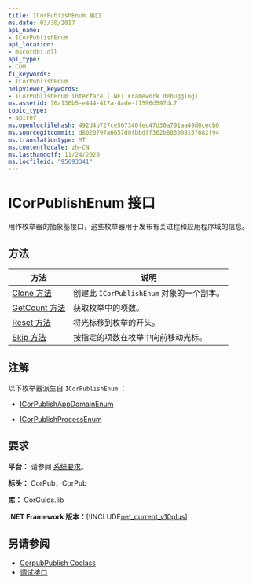 ```yaml
---
title: ICorPublishEnum 接口
ms.date: 03/30/2017
api_name:
- ICorPublishEnum
api_location:
- mscordbi.dll
api_type:
- COM
f1_keywords:
- ICorPublishEnum
helpviewer_keywords:
- ICorPublishEnum interface [.NET Framework debugging]
ms.assetid: 76a136b5-e444-417a-8ade-f1596d597dc7
topic_type:
- apiref
ms.openlocfilehash: 492d4b727ce507340fec47d30a791aa49d0cecb6
ms.sourcegitcommit: d8020797a6657d0fbbdff362b80300815f682f94
ms.translationtype: MT
ms.contentlocale: zh-CN
ms.lasthandoff: 11/24/2020
ms.locfileid: "95693341"
---
```

# <a name="icorpublishenum-interface"></a>ICorPublishEnum 接口

用作枚举器的抽象基接口，这些枚举器用于发布有关进程和应用程序域的信息。  
  
## <a name="methods"></a>方法  
  
|方法|说明|  
|------------|-----------------|  
|[Clone 方法](icorpublishenum-clone-method.md)|创建此 `ICorPublishEnum` 对象的一个副本。|  
|[GetCount 方法](icorpublishenum-getcount-method.md)|获取枚举中的项数。|  
|[Reset 方法](icorpublishenum-reset-method.md)|将光标移到枚举的开头。|  
|[Skip 方法](icorpublishenum-skip-method.md)|按指定的项数在枚举中向前移动光标。|  
  
## <a name="remarks"></a>注解  

 以下枚举器派生自 `ICorPublishEnum` ：  
  
- [ICorPublishAppDomainEnum](icorpublishappdomainenum-interface.md)  
  
- [ICorPublishProcessEnum](icorpublishprocessenum-interface.md)  
  
## <a name="requirements"></a>要求  

 **平台：** 请参阅 [系统要求](../../get-started/system-requirements.md)。  
  
 **标头：** CorPub，CorPub  
  
 **库：** CorGuids.lib  
  
 **.NET Framework 版本：**[!INCLUDE[net_current_v10plus](../../../../includes/net-current-v10plus-md.md)]  
  
## <a name="see-also"></a>另请参阅

- [CorpubPublish Coclass](corpubpublish-coclass.md)
- [调试接口](debugging-interfaces.md)
